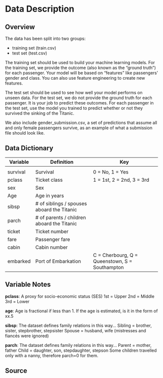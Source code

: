 # Data Description

## Overview

The data has been split into two groups:

* training set (train.csv)
* test set (test.csv)

The training set should be used to build your machine learning models. For the training set, we provide the outcome (also known as the “ground truth”) for each passenger. Your model will be based on “features” like passengers’ gender and class. You can also use feature engineering to create new features.

The test set should be used to see how well your model performs on unseen data. For the test set, we do not provide the ground truth for each passenger. It is your job to predict these outcomes. For each passenger in the test set, use the model you trained to predict whether or not they survived the sinking of the Titanic.

We also include gender_submission.csv, a set of predictions that assume all and only female passengers survive, as an example of what a submission file should look like.

## Data Dictionary

| Variable | Definition                                  | Key                                            |
| -------- | ------------------------------------------- | ---------------------------------------------- |
|  |
| survival | Survival                                    | 0 = No, 1 = Yes                                |
| pclass   | Ticket class                                | 1 = 1st, 2 = 2nd, 3 = 3rd                      |
| sex      | Sex                                         |                                                |
| Age      | Age in years                                |                                                |
| sibsp    | \# of siblings / spouses aboard the Titanic |                                                |
| parch    | \# of parents / children aboard the Titanic |                                                |
| ticket   | Ticket number                               |                                                |
| fare     | Passenger fare                              |                                                |
| cabin    | Cabin number                                |                                                |
| embarked | Port of Embarkation                         | C = Cherbourg, Q = Queenstown, S = Southampton |

## Variable Notes

**pclass**: A proxy for socio-economic status (SES)
1st = Upper
2nd = Middle
3rd = Lower

**age**: Age is fractional if less than 1. If the age is estimated, is it in the form of xx.5

**sibsp**: The dataset defines family relations in this way...
Sibling = brother, sister, stepbrother, stepsister
Spouse = husband, wife (mistresses and fiancés were ignored)

**parch**: The dataset defines family relations in this way...
Parent = mother, father
Child = daughter, son, stepdaughter, stepson
Some children travelled only with a nanny, therefore parch=0 for them.



## Source

